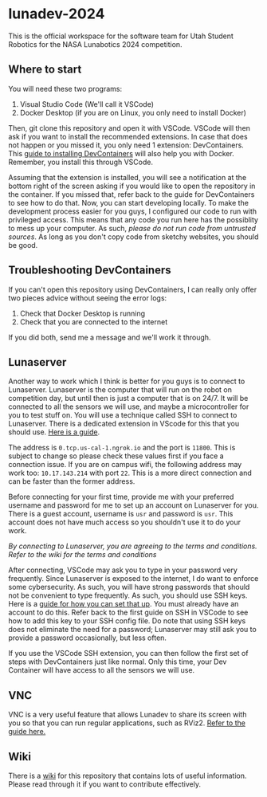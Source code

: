 # lunadev-2024

This is the official workspace for the software team for Utah Student Robotics for the NASA Lunabotics 2024 competition.

## Where to start

You will need these two programs:

1. Visual Studio Code (We'll call it VSCode)
2. Docker Desktop (if you are on Linux, you only need to install Docker)

Then, git clone this repository and open it with VSCode. VSCode will then ask if you want to install the recommended extensions. In case that does not happen or you missed it, you only need 1 extension: DevContainers.
This [guide to installing DevContainers](https://code.visualstudio.com/docs/devcontainers/tutorial) will also help you with Docker. Remember, you install this through VSCode.

Assuming that the extension is installed, you will see a notification at the bottom right of the screen asking if you would like to open the repository in the container.
If you missed that, refer back to the guide for DevContainers to see how to do that. Now, you can start developing locally. To make the development process easier for you guys, I configured our code to run with privileged access.
This means that any code you run here has the possiblity to mess up your computer. As such, *please do not run code from untrusted sources*. As long as you don't copy code from sketchy websites, you should be good.

## Troubleshooting DevContainers

If you can't open this repository using DevContainers, I can really only offer two pieces advice without seeing the error logs:

1. Check that Docker Desktop is running
2. Check that you are connected to the internet

If you did both, send me a message and we'll work it through.

## Lunaserver

Another way to work which I think is better for you guys is to connect to Lunaserver. Lunaserver is the computer that will run on the robot on competition day, but until then is just a computer that is on 24/7.
It will be connected to all the sensors we will use, and maybe a microcontroller for you to test stuff on. You will use a technique called SSH to connect to Lunaserver. There is a dedicated extension in VScode for this that you should use. [Here is a guide](https://code.visualstudio.com/docs/remote/ssh#_connect-to-a-remote-host).

The address is `0.tcp.us-cal-1.ngrok.io` and the port is `11800`. This is subject to change so please check these values first if you face a connection issue. If you are on campus wifi, the following address may work too: `10.17.143.214` with port `22`. This is a more direct connection and can be faster than the former address.

Before connecting for your first time, provide me with your preferred username and password for me to set up an account on Lunaserver for you. There is a guest account, username is `usr` and password is `usr`. This account does not have much access so you shouldn't use it to do your work.

*By connecting to Lunaserver, you are agreeing to the terms and conditions. Refer to the wiki for the terms and conditions*

After connecting, VSCode may ask you to type in your password very frequently. Since Lunaserver is exposed to the internet, I do want to enforce some cybersecurity. As such, you will have strong passwords that should not be convenient to type frequently. As such, you should use SSH keys. Here is a [guide for how you can set that up](https://www.digitalocean.com/community/tutorials/how-to-configure-ssh-key-based-authentication-on-a-linux-server). You must already have an account to do this. Refer back to the first guide on SSH in VSCode to see how to add this key to your SSH config file. Do note that using SSH keys does not eliminate the need for a password; Lunaserver may still ask you to provide a password occasionally, but less often.

If you use the VSCode SSH extension, you can then follow the first set of steps with DevContainers just like normal. Only this time, your Dev Container will have access to all the sensors we will use.

## VNC

VNC is a very useful feature that allows Lunadev to share its screen with you so that you can run regular applications, such as RViz2. [Refer to the guide here.](https://github.com/utahrobotics/lunadev-2024/tree/main/lunadev)

## Wiki

There is a [wiki](https://github.com/utahrobotics/lunadev-2024/wiki) for this repository that contains lots of useful information. Please read through it if you want to contribute effectively.
